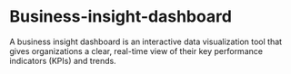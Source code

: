 # Business-insight-dashboard
A business insight dashboard is an interactive data visualization tool that gives organizations a clear, real-time view of their key performance indicators (KPIs) and trends.
